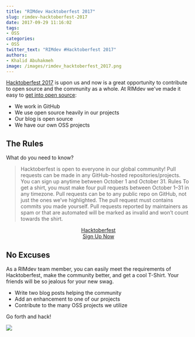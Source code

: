 ```yaml
---
title: "RIMdev Hacktoberfest 2017"
slug: rimdev-hacktoberfest-2017
date: 2017-09-29 11:16:02
tags:
- OSS
categories: 
- OSS
twitter_text: "RIMdev #Hacktoberfest 2017"
authors: 
- Khalid Abuhakmeh
image: /images/rimdev_hacktoberfest_2017.png
---
```


[Hacktoberfest 2017][hacktoberfest] is upon us and now is a great opportunity to contribute to open source and the community as a whole. At RIMdev we've made it easy to [get into open source][oss]:

- We work in GitHub
- We use open source heavily in our projects
- Our blog is open source
- We have our own OSS projects

## The Rules

What do you need to know?

> Hacktoberfest is open to everyone in our global community!
Pull requests can be made in any GitHub-hosted repositories/projects.
You can sign up anytime between October 1 and October 31.
Rules
> To get a shirt, you must make four pull requests between October 1–31 in any timezone. Pull requests can be to any public repo on GitHub, not just the ones we’ve highlighted. The pull request must contains commits you made yourself. Pull requests reported by maintainers as spam or that are automated will be marked as invalid and won’t count towards the shirt.

<div style="margin:auto; text-align: center">
<a class="ui animated big yellow button" target="_blank" href="https://hacktoberfest.digitalocean.com/sign_up/register">
        <div class="hidden content">
          Hacktoberfest <i class="icon github"></i>
        </div>
        <div class="visible content">
          Sign Up Now
        </div>
</a>
</div>

## No Excuses

As a RIMdev team member, you can easily meet the requirements of Hacktoberfest, make the community better, and get a cool T-Shirt. Your friends will be so jealous for your new swag.

- Write two blog posts helping the community
- Add an enhancement to one of our projects
- Contribute to the many OSS projects we utilize

Go forth and hack!

![](https://media0.giphy.com/media/MGaacoiAlAti0/giphy.gif)


[hacktoberfest]: https://hacktoberfest.digitalocean.com/
[oss]: https://rimdev.io/open-source/
[signup]: https://hacktoberfest.digitalocean.com/sign_up/register